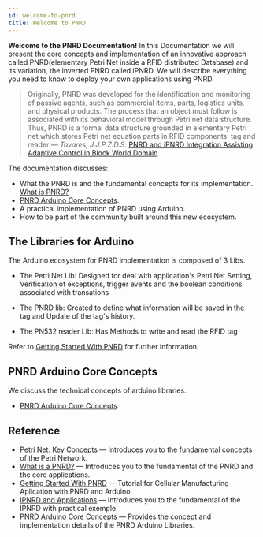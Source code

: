 ```yaml
---
id: welcome-to-pnrd
title: Welcome to PNRD
---
```


**Welcome to the PNRD Documentation!** In this Documentation we will present the core concepts and  implementation of an innovative approach called PNRD(elementary Petri Net inside a RFID distributed Database) and its variation, the inverted PNRD called iPNRD. We will describe everything you need to know to deploy your own applications using PNRD.

> Originally, PNRD was developed for the identification and monitoring of passive agents, such as commercial items, parts, logistics units, and physical products. The process that an object must follow is associated with its behavioral model through Petri net data structure. Thus, PNRD is a formal data structure grounded in elementary Petri net which stores Petri net equation parts in RFID components: tag and reader —  _Tavares, J.J.P.Z.D.S._ [PNRD and iPNRD Integration Assisting Adaptive Control in Block World Domain](pnrd-ipnrd-in-block-world-domain.md)


The documentation discusses:

* What the PNRD is and the fundamental concepts for its implementation. [What is PNRD?](what-is-pnrd.md)
* [PNRD Arduino Core Concepts](reference/pnrd-core-arduino.md).
* A practical implementation of PNRD using Arduino.
* How to be part of the community built around this new ecosystem.


## The Libraries for Arduino

The Arduino ecosystem for PNRD implementation is composed of 3 Libs.

* The Petri Net Lib: Designed for deal with application's Petri Net Setting, Verification of exceptions, trigger events and the boolean conditions associated with transations

* The PNRD lib: Created to define what information will be saved in the tag and Update of the tag's history.

* The PN532 reader Lib: Has Methods to write and read the RFID tag

Refer to [Getting Started With PNRD](reference/pnrd-core-arduino.md) for further information.


## PNRD Arduino Core Concepts

We discuss the technical concepts of arduino libraries.

* [PNRD Arduino Core Concepts](reference/pnrd-core-arduino.md).


## Reference

* [Petri Net: Key Concepts](petri-net.md) &mdash; Introduces you to the fundamental concepts of the Petri Network.
* [What is a PNRD?](what-is-pnrd.md) &mdash; Introduces you to the fundamental of the PNRD and the core applications.
* [Getting Started With PNRD](pnrd-arduino.md) &mdash; Tutorial for Cellular Manufacturing Aplication with PNRD and Arduino.
* [IPNRD and Applications](ipnrd-applications.md) &mdash; Introduces you to the fundamental of the IPNRD with practical exemple.
* [PNRD Arduino Core Concepts](pnrd-core-arduino.md) &mdash; Provides the concept and implementation details of the PNRD Arduino Libraries.
